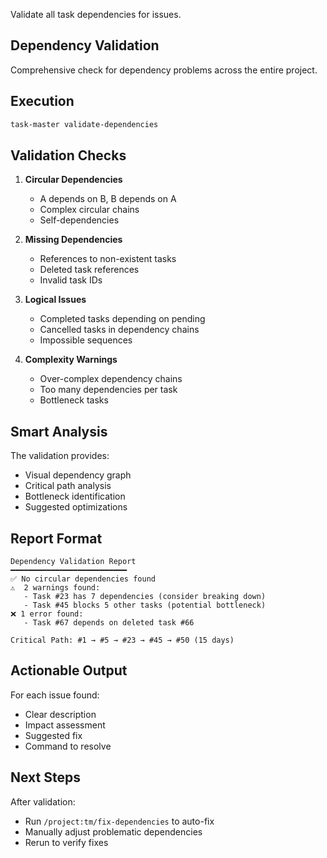 Validate all task dependencies for issues.

## Dependency Validation

Comprehensive check for dependency problems across the entire project.

## Execution

```bash
task-master validate-dependencies
```

## Validation Checks

1. **Circular Dependencies**
   - A depends on B, B depends on A
   - Complex circular chains
   - Self-dependencies

2. **Missing Dependencies**
   - References to non-existent tasks
   - Deleted task references
   - Invalid task IDs

3. **Logical Issues**
   - Completed tasks depending on pending
   - Cancelled tasks in dependency chains
   - Impossible sequences

4. **Complexity Warnings**
   - Over-complex dependency chains
   - Too many dependencies per task
   - Bottleneck tasks

## Smart Analysis

The validation provides:
- Visual dependency graph
- Critical path analysis
- Bottleneck identification
- Suggested optimizations

## Report Format

```
Dependency Validation Report
━━━━━━━━━━━━━━━━━━━━━━━━━━
✅ No circular dependencies found
⚠️  2 warnings found:
   - Task #23 has 7 dependencies (consider breaking down)
   - Task #45 blocks 5 other tasks (potential bottleneck)
❌ 1 error found:
   - Task #67 depends on deleted task #66

Critical Path: #1 → #5 → #23 → #45 → #50 (15 days)
```

## Actionable Output

For each issue found:
- Clear description
- Impact assessment
- Suggested fix
- Command to resolve

## Next Steps

After validation:
- Run `/project:tm/fix-dependencies` to auto-fix
- Manually adjust problematic dependencies
- Rerun to verify fixes
